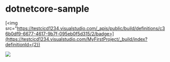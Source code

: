 

# dotnetcore-sample

[<img src="https://testcicd1234.visualstudio.com/_apis/public/build/definitions/c36b0df9-6677-4617-9b7f-095eb0f5d315/2/badge>](https://testcicd1234.visualstudio.com/MyFirstProject/_build/index?definitionId={2})

[<img src="https://cicd1234.visualstudio.com/_apis/public/build/definitions/c36b0df9-6677-4617-9b7f-095eb0f5d315/2/badge"/>](https://cicd1234.visualstudio.com/MyFirstProject/_build/index?definitionId=2)
